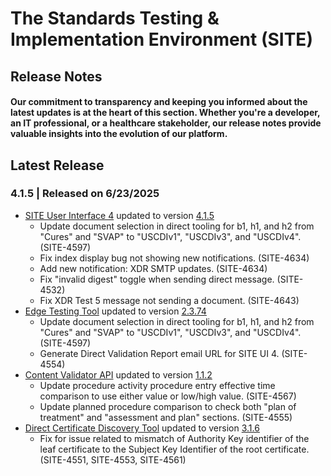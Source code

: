 # The Standards Testing & Implementation Environment (SITE)

## Release Notes

#### Our commitment to transparency and keeping you informed about the latest updates is at the heart of this section. Whether you're a developer, an IT professional, or a healthcare stakeholder, our release notes provide valuable insights into the evolution of our platform.

## Latest Release
### 4.1.5 | Released on 6/23/2025
* [SITE User Interface 4](https://github.com/onc-healthit/site-ui-4) updated to version [4.1.5](https://github.com/onc-healthit/site-ui-4/releases/tag/4.1.5)
	* Update document selection in direct tooling for b1, h1, and h2 from "Cures" and "SVAP" to "USCDIv1", "USCDIv3", and "USCDIv4". (SITE-4597)
	* Fix index display bug not showing new notifications. (SITE-4634)
	* Add new notification: XDR SMTP updates. (SITE-4634)
	* Fix "invalid digest" toggle when sending direct message. (SITE-4532)
	* Fix XDR Test 5 message not sending a document. (SITE-4643)
* [Edge Testing Tool](https://github.com/onc-healthit/ett) updated to version [2.3.74](https://github.com/onc-healthit/ett/releases/tag/2.3.74)
	* Update document selection in direct tooling for b1, h1, and h2 from "Cures" and "SVAP" to "USCDIv1", "USCDIv3", and "USCDIv4". (SITE-4597)
	* Generate Direct Validation Report email URL for SITE UI 4. (SITE-4554)
* [Content Validator API](https://github.com/onc-healthit/content-validator-api) updated to version [1.1.2](https://github.com/onc-healthit/content-validator-api/releases/tag/1.1.2)
	* Update procedure activity procedure entry effective time comparison to use either value or low/high value. (SITE-4567)
	* Update planned procedure comparison to check both "plan of treatment" and "assessment and plan" sections. (SITE-4555)
* [Direct Certificate Discovery Tool](https://github.com/onc-healthit/dcdt) updated to version [3.1.6](https://github.com/onc-healthit/dcdt/releases/tag/3.1.6)
	* Fix for issue related to mismatch of Authority Key identifier of the leaf certificate to the Subject Key Identifier of the root certificate. (SITE-4551, SITE-4553, SITE-4561)
